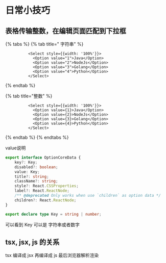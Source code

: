 # 日常小技巧

## 表格传输整数，在编辑页面匹配到下拉框

{% tabs %}
{% tab title=" 字符串" %}
```text
          <Select style={{width: '100%'}}>
            <Option value="1">Java</Option>
            <Option value="2">NodeJs</Option>
            <Option value="3">Golang</Option>
            <Option value="4">Python</Option>
          </Select>
```
{% endtab %}

{% tab title="整数" %}
```
          <Select style={{width: '100%'}}>
            <Option value={1}>Java</Option>
            <Option value={2}>NodeJs</Option>
            <Option value={3}>Golang</Option>
            <Option value={4}>Python</Option>
          </Select>
```
{% endtab %}
{% endtabs %}

value说明

```typescript
export interface OptionCoreData {
    key?: Key;
    disabled?: boolean;
    value: Key;
    title?: string;
    className?: string;
    style?: React.CSSProperties;
    label?: React.ReactNode;
    /** @deprecated Only works when use `children` as option data */
    children?: React.ReactNode;
}

export declare type Key = string | number;
```

可以看到 Key 可以是 字符串或者数字

## tsx, jsx, js 的关系

tsx 编译成 jsx 再编译成 js 最后浏览器解析渲染

